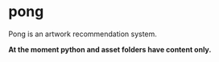# pong
Pong is an artwork recommendation system.

**At the moment python and asset folders have content only.**
